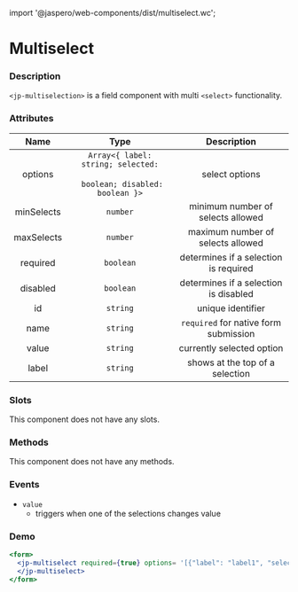 import '@jaspero/web-components/dist/multiselect.wc';

# Multiselect

### Description

`<jp-multiselection>` is a field component with multi `<select>` functionality.

### Attributes

| **Name** | **Type** | **Description** |
| :----: | :----: | :---: |
| options|`Array<{ label: string; selected:`  <br></br> ` boolean; disabled: boolean }>` | select options |
| minSelects | `number` | minimum number of selects allowed |
| maxSelects | `number` | maximum number of selects allowed |
| required | `boolean` | determines if a selection is required |
| disabled | `boolean` | determines if a selection is disabled |
| id | `string`| unique identifier |
| name | `string` |  `required` for native form submission |
| value | `string` | currently selected option |
| label | `string` | shows at the top of a selection |

  
### Slots

This component does not have any slots.

### Methods

This component does not have any methods.

### Events

- `value` 
  - triggers when one of the selections changes value

### Demo

```jsx live
<form>
  <jp-multiselect required={true} options= '[{"label": "label1", "selected": false},{"label": "label2", "selected": true},{"label": "label3", "selected": true},{"label": "label4", "selected": false, "disabled": true},{"label": "label5", "selected": false}]' placeholder = 'placeholder' name = 'multiselect'>
  </jp-multiselect>
</form>
```
